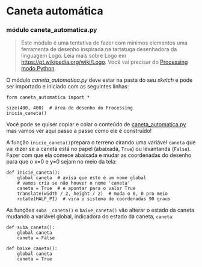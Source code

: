 # Caneta automática	

### módulo caneta_automatica.py 

> Este módulo é uma tentativa de fazer com mínimos elementos uma ferramenta de desenho inspirada na tartatuga desenhadora da linguagem Logo. Leia mais sobre Logo em  <https://pt.wikipedia.org/wiki/Logo>. Você vai precisar do [Processing modo Python](https://abav.lugaralgum.com/como-instalar-o-processing-modo-python/).

O módulo *caneta_automatica.py*  deve estar na pasta do seu *sketch* e pode ser  importado e iniciado com as seguintes linhas: 

```pyde
form caneta_automatica import *

size(400, 400)  # área de desenho do Processing
inicie_caneta()
```
Você pode se quiser copiar e colar o conteúdo de [caneta_automatica.py]() mas vamos ver aqui passo a passo como ele é construído!

A função `inicie_caneta()`prepara o terreno cirando uma variável `caneta` que vai dizer se a caneta está no papel (abaixada, `True`) ou levantanda (`False`). Fazer com que ela comece abaixada e mudar as coordenadas do desenho para que o x=0 e y=0 sejam no meio da tela:

```pyde
def inicie_caneta():
    global caneta  # avisa que este é um nome global
    # vamos cria se não houver o nome 'caneta'
    caneta = True  # e apontar para o valor True 
    translate(width / 2, height / 2)  # muda o 0, 0 pro meio
    rotate(HALF_PI)  # vira o sistema de coordenadas 90 graus
```


As funções `suba _caneta()` e  `baixe_caneta()` vão alterar o estado da caneta mudando a variável global, indicadora do estado da caneta, `caneta`:

```pyde
def suba_caneta():
    global caneta
    caneta = False

def baixe_caneta():
    global caneta
    caneta = True
```






